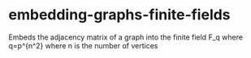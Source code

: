 # embedding-graphs-finite-fields
Embeds the adjacency matrix of a graph into the finite field F_q where q=p^{n^2} where n is the number of vertices
